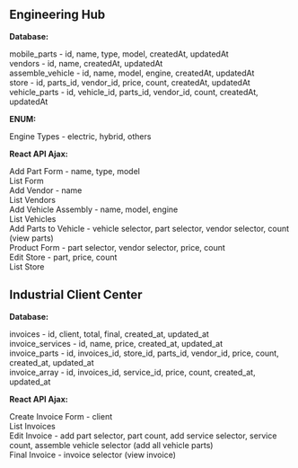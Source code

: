 ## Engineering Hub

__Database:__  

mobile_parts - id, name, type, model, createdAt, updatedAt  
vendors - id, name, createdAt, updatedAt  
assemble_vehicle - id, name, model, engine, createdAt, updatedAt  
store - id, parts_id, vendor_id, price, count, createdAt, updatedAt  
vehicle_parts - id, vehicle_id, parts_id, vendor_id, count, createdAt, updatedAt  

__ENUM:__  

Engine Types - electric, hybrid, others  

__React API Ajax:__  

Add Part Form - name, type, model  
List Form  
Add Vendor - name  
List Vendors  
Add Vehicle Assembly - name, model, engine  
List Vehicles  
Add Parts to Vehicle - vehicle selector, part selector, vendor selector, count (view parts)  
Product Form - part selector, vendor selector, price, count  
Edit Store - part, price, count  
List Store  

## Industrial Client Center

__Database:__  

invoices - id, client, total, final, created_at, updated_at  
invoice_services - id, name, price, created_at, updated_at  
invoice_parts - id, invoices_id, store_id, parts_id, vendor_id, price, count, created_at, updated_at  
invoice_array - id, invoices_id, service_id, price, count, created_at, updated_at  

__React API Ajax:__  

Create Invoice Form - client  
List Invoices  
Edit Invoice - add part selector, part count, add service selector, service count, assemble vehicle selector (add all vehicle parts)  
Final Invoice - invoice selector (view invoice)  
